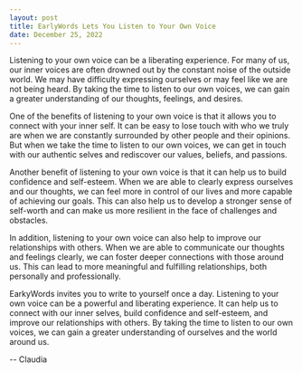 ```yaml
---
layout: post
title: EarlyWords Lets You Listen to Your Own Voice
date: December 25, 2022
---
```

Listening to your own voice can be a liberating experience. For many of us, our inner voices are often drowned out by the constant noise of the outside world. We may have difficulty expressing ourselves or may feel like we are not being heard. By taking the time to listen to our own voices, we can gain a greater understanding of our thoughts, feelings, and desires.

One of the benefits of listening to your own voice is that it allows you to connect with your inner self. It can be easy to lose touch with who we truly are when we are constantly surrounded by other people and their opinions. But when we take the time to listen to our own voices, we can get in touch with our authentic selves and rediscover our values, beliefs, and passions.

Another benefit of listening to your own voice is that it can help us to build confidence and self-esteem. When we are able to clearly express ourselves and our thoughts, we can feel more in control of our lives and more capable of achieving our goals. This can also help us to develop a stronger sense of self-worth and can make us more resilient in the face of challenges and obstacles.

In addition, listening to your own voice can also help to improve our relationships with others. When we are able to communicate our thoughts and feelings clearly, we can foster deeper connections with those around us. This can lead to more meaningful and fulfilling relationships, both personally and professionally.

EarkyWords invites you to write to yourself once a day. Listening to your own voice can be a powerful and liberating experience. It can help us to connect with our inner selves, build confidence and self-esteem, and improve our relationships with others. By taking the time to listen to our own voices, we can gain a greater understanding of ourselves and the world around us.

-- Claudia
